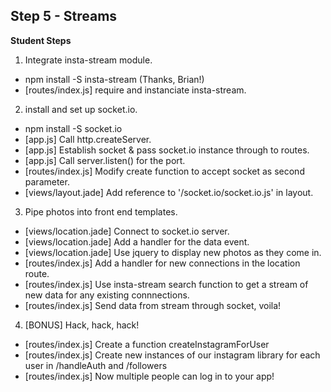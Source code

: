 ## Step 5 - Streams

__Student Steps__

1. Integrate insta-stream module.
  - npm install -S insta-stream (Thanks, Brian!)
  - [routes/index.js] require and instanciate insta-stream.
2. install and set up socket.io.
  - npm install -S socket.io
  - [app.js] Call http.createServer.
  - [app.js] Establish socket & pass socket.io instance through to routes.
  - [app.js] Call server.listen() for the port.
  - [routes/index.js] Modify create function to accept socket as second parameter.
  - [views/layout.jade] Add reference to '/socket.io/socket.io.js' in layout.
3. Pipe photos into front end templates.
  - [views/location.jade] Connect to socket.io server.
  - [views/location.jade] Add a handler for the data event.
  - [views/location.jade] Use jquery to display new photos as they come in.
  - [routes/index.js] Add a handler for new connections in the location route.
  - [routes/index.js] Use insta-stream search function to get a stream of new data for any existing connnections.
  - [routes/index.js] Send data from stream through socket, voila!
4. [BONUS] Hack, hack, hack!
  - [routes/index.js] Create a function createInstagramForUser
  - [routes/index.js] Create new instances of our instagram library for each user in /handleAuth and /followers
  - [routes/index.js] Now multiple people can log in to your app!

